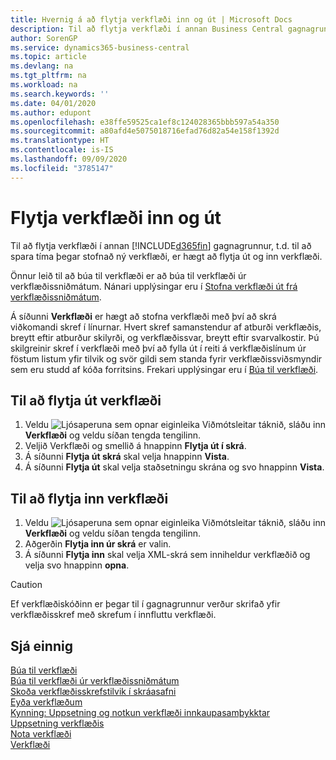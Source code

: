 ```yaml
---
title: Hvernig á að flytja verkflæði inn og út | Microsoft Docs
description: Til að flytja verkflæði í annan Business Central gagnagrunn, t.d. til að spara tíma þegar stofnað ný verkflæði, er hægt að flytja út og inn verkflæði.
author: SorenGP
ms.service: dynamics365-business-central
ms.topic: article
ms.devlang: na
ms.tgt_pltfrm: na
ms.workload: na
ms.search.keywords: ''
ms.date: 04/01/2020
ms.author: edupont
ms.openlocfilehash: e38ffe59525ca1ef8c124028365bbb597a54a350
ms.sourcegitcommit: a80afd4e5075018716efad76d82a54e158f1392d
ms.translationtype: HT
ms.contentlocale: is-IS
ms.lasthandoff: 09/09/2020
ms.locfileid: "3785147"
---
```

# <a name="export-and-import-workflows"></a>Flytja verkflæði inn og út
Til að flytja verkflæði í annan [!INCLUDE[d365fin](includes/d365fin_md.md)] gagnagrunnur, t.d. til að spara tíma þegar stofnað ný verkflæði, er hægt að flytja út og inn verkflæði.  

 Önnur leið til að búa til verkflæði er að búa til verkflæði úr verkflæðissniðmátum. Nánari upplýsingar eru í [Stofna verkflæði út frá verkflæðissniðmátum](across-how-to-create-workflows-from-workflow-templates.md).  

 Á síðunni **Verkflæði** er hægt að stofna verkflæði með því að skrá viðkomandi skref í línurnar. Hvert skref samanstendur af atburði verkflæðis, breytt eftir atburður skilyrði, og verkflæðissvar, breytt eftir svarvalkostir. Þú skilgreinir skref í verkflæði með því að fylla út í reiti á verkflæðislínum úr föstum listum yfir tilvik og svör gildi sem standa fyrir verkflæðissviðsmyndir sem eru studd af kóða forritsins. Frekari upplýsingar eru í [Búa til verkflæði](across-how-to-create-workflows.md).  

## <a name="to-export-a-workflow"></a>Til að flytja út verkflæði  
1.  Veldu ![Ljósaperuna sem opnar eiginleika Viðmótsleitar](media/ui-search/search_small.png "Segðu mér hvað þú vilt gera") táknið, sláðu inn **Verkflæði** og veldu síðan tengda tengilinn.  
2.  Veljið Verkflæði og smellið á hnappinn **Flytja út í skrá**.  
3.  Á síðunni **Flytja út skrá** skal velja hnappinn **Vista**.  
4.  Á síðunni **Flytja út** skal velja staðsetningu skrána og svo hnappinn **Vista**.  

## <a name="to-import-a-workflow"></a>Til að flytja inn verkflæði  
1.  Veldu ![Ljósaperuna sem opnar eiginleika Viðmótsleitar](media/ui-search/search_small.png "Segðu mér hvað þú vilt gera") táknið, sláðu inn **Verkflæði** og veldu síðan tengda tengilinn.  
2.  Aðgerðin **Flytja inn úr skrá** er valin.  
3.  Á síðunni **Flytja inn** skal velja XML-skrá sem inniheldur verkflæðið og velja svo hnappinn **opna**.  

> [!CAUTION]  
>  Ef verkflæðiskóðinn er þegar til í gagnagrunnur verður skrifað yfir verkflæðisskref með skrefum í innfluttu verkflæði.  

## <a name="see-also"></a>Sjá einnig  
 [Búa til verkflæði](across-how-to-create-workflows.md)   
 [Búa til verkflæði úr verkflæðissniðmátum](across-how-to-create-workflows-from-workflow-templates.md)   
 [Skoða verkflæðisskrefstilvik í skráasafni](across-how-to-view-archived-workflow-step-instances.md)   
 [Eyða verkflæðum](across-how-to-delete-workflows.md)   
 [Kynning: Uppsetning og notkun verkflæði innkaupasamþykktar](walkthrough-setting-up-and-using-a-purchase-approval-workflow.md)   
 [Uppsetning verkflæðis](across-set-up-workflows.md)   
 [Nota verkflæði](across-use-workflows.md)   
 [Verkflæði](across-workflow.md)   
